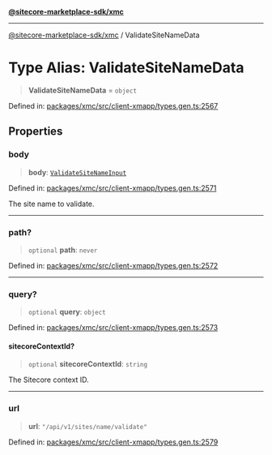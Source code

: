 [**@sitecore-marketplace-sdk/xmc**](../README.md)

***

[@sitecore-marketplace-sdk/xmc](../README.md) / ValidateSiteNameData

# Type Alias: ValidateSiteNameData

> **ValidateSiteNameData** = `object`

Defined in: [packages/xmc/src/client-xmapp/types.gen.ts:2567](https://github.com/Sitecore/sitecore-marketplace-sdk/blob/e87783cce9f115393973a45e109d17b99bf1df7e/packages/xmc/src/client-xmapp/types.gen.ts#L2567)

## Properties

### body

> **body**: [`ValidateSiteNameInput`](ValidateSiteNameInput.md)

Defined in: [packages/xmc/src/client-xmapp/types.gen.ts:2571](https://github.com/Sitecore/sitecore-marketplace-sdk/blob/e87783cce9f115393973a45e109d17b99bf1df7e/packages/xmc/src/client-xmapp/types.gen.ts#L2571)

The site name to validate.

***

### path?

> `optional` **path**: `never`

Defined in: [packages/xmc/src/client-xmapp/types.gen.ts:2572](https://github.com/Sitecore/sitecore-marketplace-sdk/blob/e87783cce9f115393973a45e109d17b99bf1df7e/packages/xmc/src/client-xmapp/types.gen.ts#L2572)

***

### query?

> `optional` **query**: `object`

Defined in: [packages/xmc/src/client-xmapp/types.gen.ts:2573](https://github.com/Sitecore/sitecore-marketplace-sdk/blob/e87783cce9f115393973a45e109d17b99bf1df7e/packages/xmc/src/client-xmapp/types.gen.ts#L2573)

#### sitecoreContextId?

> `optional` **sitecoreContextId**: `string`

The Sitecore context ID.

***

### url

> **url**: `"/api/v1/sites/name/validate"`

Defined in: [packages/xmc/src/client-xmapp/types.gen.ts:2579](https://github.com/Sitecore/sitecore-marketplace-sdk/blob/e87783cce9f115393973a45e109d17b99bf1df7e/packages/xmc/src/client-xmapp/types.gen.ts#L2579)
